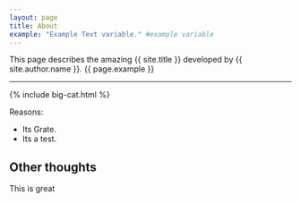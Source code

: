 ```yaml
---
layout: page
title: About
example: "Example Text variable." #example variable
---
```


This page describes the amazing {{ site.title }} developed by {{ site.author.name }}.
{{ page.example }}

-------------------------

{% include big-cat.html %}

Reasons:
- Its Grate.
- Its a test.

## Other thoughts
This is great
